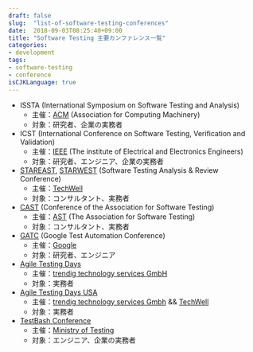 ```yaml
---
draft: false
slug:  "list-of-software-testing-conferences"
date:  2018-09-03T08:25:40+09:00
title: "Software Testing 主要カンファレンス一覧"
categories:
- development
tags:
- software-testing
- conference
isCJKLanguage: true
---
```


- ISSTA (International Symposium on Software Testing and Analysis)
  - 主催：[ACM](https://www.acm.org/) (Association for Computing Machinery)
  - 対象：研究者、企業の実務者
- ICST (International Conference on Software Testing, Verification and Validation)
  - 主催：[IEEE](https://www.ieee.org/) (The institute of Electrical and Electronics Engineers)
  - 対象：研究者、エンジニア、企業の実務者
- [STAREAST](https://stareast.techwell.com/), [STARWEST](https://starwest.techwell.com/) (Software Testing Analysis & Review Conference)
  - 主催：[TechWell](https://www.techwell.com/)
  - 対象：コンサルタント、実務者
- [CAST](https://www.associationforsoftwaretesting.org/conference/) (Conference of the Association for Software Testing)
  - 主催：[AST](https://www.associationforsoftwaretesting.org/about/) (The Association for Software Testing)
  - 対象：コンサルタント、実務者
- [GATC](https://developers.google.com/google-test-automation-conference/) (Google Test Automation Conference)
  - 主催：[Google](https://google.com)
  - 対象：研究者、エンジニア
- [Agile Testing Days](https://agiletestingdays.com/)
  - 主催：[trendig technology services GmbH](https://trendig.com/)
  - 対象：実務者
- [Agile Testing Days USA](https://agiletestingdays.us/)
  - 主催：[trendig technology services Gmbh](https://trendig.com/) && [TechWell](https://www.techwell.com/)
  - 対象：実務者
- [TestBash Conference](https://www.ministryoftesting.com/testbash)
  - 主催：[Ministry of Testing](https://www.ministryoftesting.com/)
  - 対象：エンジニア、企業の実務者
